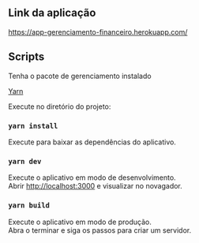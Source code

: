 ## Link da aplicação

https://app-gerenciamento-financeiro.herokuapp.com/

## Scripts

Tenha o pacote de gerenciamento instalado

[Yarn](https://classic.yarnpkg.com/lang/en/docs/install/#windows-stable)

Execute no diretório do projeto:

### `yarn install`

Execute para baixar as dependências do aplicativo.

### `yarn dev`

Execute o aplicativo em modo de desenvolvimento.\
Abrir [http://localhost:3000](http://localhost:3000) e visualizar no novagador.

### `yarn build`

Execute o aplicativo em modo de produção.\
Abra o terminar e siga os passos para criar um servidor.
